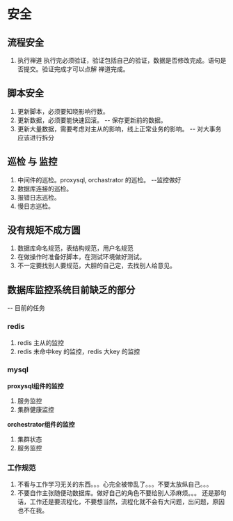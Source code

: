 # 安全

## 流程安全

1. 执行禅道 执行完必须验证，验证包括自己的验证，数据是否修改完成。语句是否提交。验证完成才可以点解 禅道完成。

## 脚本安全

1. 更新脚本，必须要知晓影响行数。
2. 更新数据，必须要能快速回滚。 -- 保存更新前的数据。
3. 更新大量数据，需要考虑对主从的影响，线上正常业务的影响。 -- 对大事务应该进行拆分

## 巡检 与 监控

1. 中间件的巡检。proxysql, orchastrator 的巡检。 --监控做好
2. 数据库连接的巡检。
3. 报错日志巡检。
4. 慢日志巡检。 

## 没有规矩不成方圆

1. 数据库命名规范，表结构规范，用户名规范
2. 在做操作时准备好脚本，在测试环境做好测试。
3. 不一定要找别人要规范，大胆的自己定，去找别人给意见。

## 数据库监控系统目前缺乏的部分

-- 目前的任务
### redis
1. redis 主从的监控
2. redis 未命中key 的监控，redis 大key 的监控

### mysql

**proxysql组件的监控**

1. 服务监控
2. 集群健康监控

**orchestrator组件的监控**

1. 集群状态
2. 服务监控


### 工作规范

1. 不看与工作学习无关的东西。。。心完全被带乱了。。。不要太放纵自己。。。
2. 不要自作主张随便动数据库。做好自己的角色不要给别人添麻烦。。。 还是那句话，工作还是要流程化，不要想当然，流程化就不会有大问题，出问题，原因也不在我。  